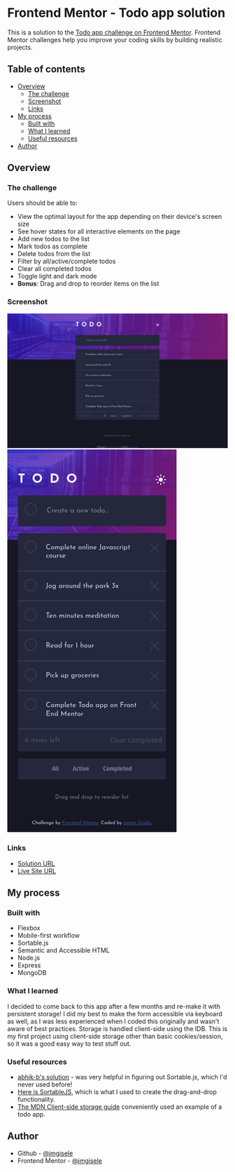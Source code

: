 # Frontend Mentor - Todo app solution

This is a solution to the [Todo app challenge on Frontend Mentor](https://www.frontendmentor.io/challenges/todo-app-Su1_KokOW). Frontend Mentor challenges help you improve your coding skills by building realistic projects. 

## Table of contents

- [Overview](#overview)
  - [The challenge](#the-challenge)
  - [Screenshot](#screenshot)
  - [Links](#links)
- [My process](#my-process)
  - [Built with](#built-with)
  - [What I learned](#what-i-learned)
  - [Useful resources](#useful-resources)
- [Author](#author)

## Overview

### The challenge

Users should be able to:

- View the optimal layout for the app depending on their device's screen size
- See hover states for all interactive elements on the page
- Add new todos to the list
- Mark todos as complete
- Delete todos from the list
- Filter by all/active/complete todos
- Clear all completed todos
- Toggle light and dark mode
- **Bonus**: Drag and drop to reorder items on the list

### Screenshot

![screenshot](./desktop.png)
![screenshot](./mobile.png)

### Links

- [Solution URL](https://github.com/jmgisele/todo-app-main)
- [Live Site URL](https://jmgisele.github.io/todo-app-main/)

## My process

### Built with

- Flexbox
- Mobile-first workflow
- Sortable.js
- Semantic and Accessible HTML
- Node.js
- Express
- MongoDB

### What I learned
I decided to come back to this app after a few months and re-make it with persistent storage! I did my best to make the form accessible via keyboard as well, as I was less experienced when I coded this originally and wasn't aware of best practices. Storage is handled client-side using the IDB. This is my first project using client-side storage other than basic cookies/session, so it was a good easy way to test stuff out.

### Useful resources

- [abhik-b's solution](https://github.com/abhik-b/frontend-challenge-3) - was very helpful in figuring out Sortable.js, which I'd never used before!
- [Here is SortableJS](https://sortablejs.github.io/Sortable/), which is what I used to create the drag-and-drop functionality.
- [The MDN Client-side storage guide](https://developer.mozilla.org/en-US/docs/Learn/JavaScript/Client-side_web_APIs/Client-side_storage) conveniently used an example of a todo app.

## Author

- Github - [@jmgisele](https://github.com/jmgisele)
- Frontend Mentor - [@jmgisele](https://www.frontendmentor.io/profile/jmgisele)